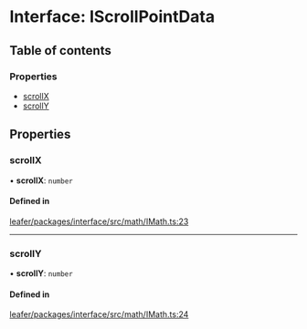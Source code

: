 # Interface: IScrollPointData

## Table of contents

### Properties

- [scrollX](IScrollPointData.md#scrollx)
- [scrollY](IScrollPointData.md#scrolly)

## Properties

### scrollX

• **scrollX**: `number`

#### Defined in

[leafer/packages/interface/src/math/IMath.ts:23](https://github.com/leaferjs/leafer/blob/27e942d/packages/interface/src/math/IMath.ts#L23)

___

### scrollY

• **scrollY**: `number`

#### Defined in

[leafer/packages/interface/src/math/IMath.ts:24](https://github.com/leaferjs/leafer/blob/27e942d/packages/interface/src/math/IMath.ts#L24)

